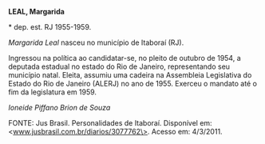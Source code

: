 **LEAL, Margarida**

\* dep. est. RJ 1955-1959.

*Margarida Leal* nasceu no município de Itaboraí (RJ).

Ingressou na política ao candidatar-se, no pleito de outubro de 1954, a
deputada estadual no estado do Rio de Janeiro, representando seu
município natal. Eleita, assumiu uma cadeira na Assembleia Legislativa
do Estado do Rio de Janeiro (ALERJ) no ano de 1955. Exerceu o mandato
até o fim da legislatura em 1959.

*Ioneide Piffano Brion de Souza*

FONTE: Jus Brasil. Personalidades de Itaboraí. Disponível em:
\<www.jusbrasil.com.br/diarios/3077762\>. Acesso em: 4/3/2011.

